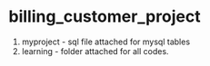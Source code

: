 # billing_customer_project

1. myproject - sql file attached for mysql tables
2. learning - folder attached for all codes.
